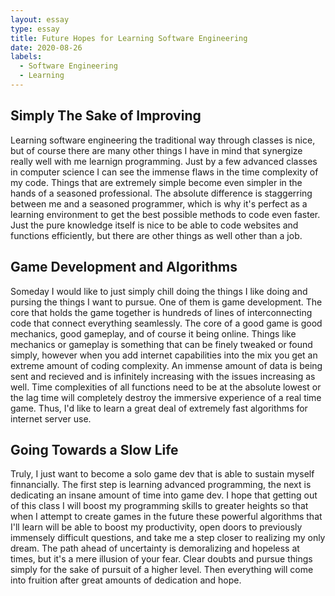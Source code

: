 ```yaml
---
layout: essay
type: essay
title: Future Hopes for Learning Software Engineering
date: 2020-08-26
labels:
  - Software Engineering
  - Learning
---
```

## Simply The Sake of Improving

Learning software engineering the traditional way through classes is nice, but of course there are many other things I have in mind that synergize really well with me learnign programming. Just by a few advanced classes in computer science I can see the immense flaws in the time complexity of my code. Things that are extremely simple become even simpler in the hands of a seasoned professional. The absolute difference is staggerring between me and a seasoned programmer, which is why it's perfect as a learning environment to get the best possible methods to code even faster. Just the pure knowledge itself is nice to be able to code websites and functions efficiently, but there are other things as well other than a job.

## Game Development and Algorithms

Someday I would like to just simply chill doing the things I like doing and pursing the things I want to pursue. One of them is game development. The core that holds the game together is hundreds of lines of interconnecting code that connect everything seamlessly. The core of a good game is good mechanics, good gameplay, and of course it being online. Things like mechanics or gameplay is something that can be finely tweaked or found simply, however when you add internet capabilities into the mix you get an extreme amount of coding complexity. An immense amount of data is being sent and recieved and is infinitely increasing with the issues increasing as well. Time complexities of all functions need to be at the absolute lowest or the lag time will completely destroy the immersive experience of a real time game. Thus, I'd like to learn a great deal of extremely fast algorithms for internet server use.

## Going Towards a Slow Life
Truly, I just want to become a solo game dev that is able to sustain myself finnancially. The first step is learning advanced programming, the next is dedicating an insane amount of time into game dev. I hope that getting out of this class I will boost my programming skills to greater heights so that when I attempt to create games in the future these powerful algorithms that I'll learn will be able to boost my productivity, open doors to previously immensely difficult questions, and take me a step closer to realizing my only dream. The path ahead of uncertainty is demoralizing and hopeless at times, but it's a mere illusion of your fear. Clear doubts and pursue things simply for the sake of pursuit of a higher level. Then everything will come into fruition after great amounts of dedication and hope.
